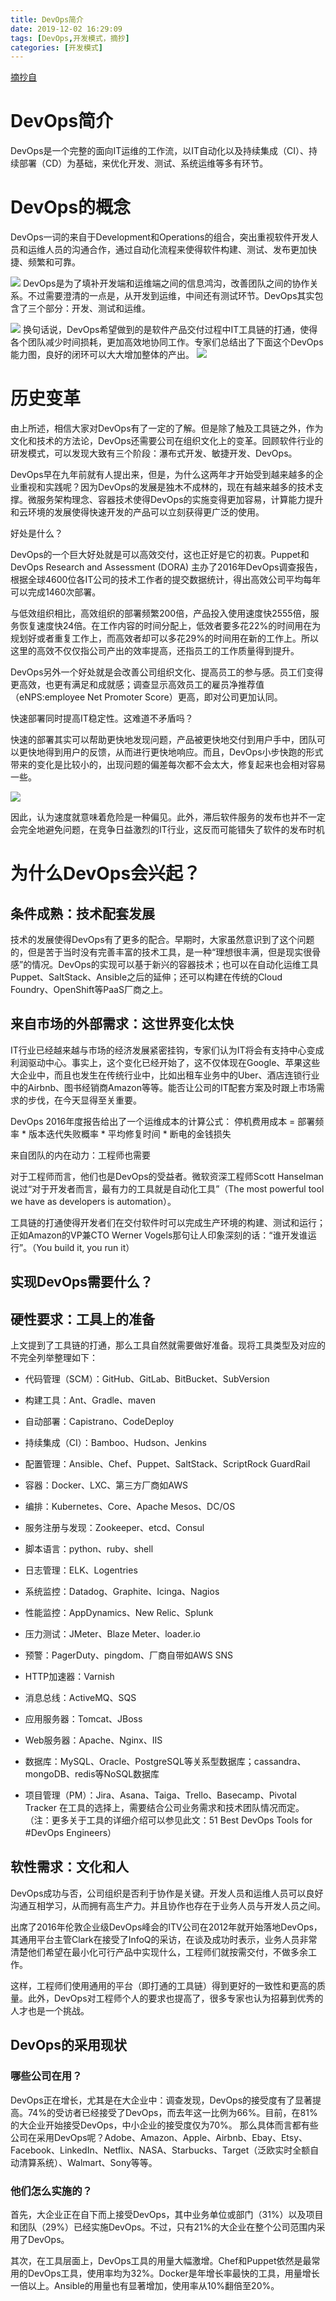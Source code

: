 ```yaml
---
title: DevOps简介
date: 2019-12-02 16:29:09
tags: [DevOps,开发模式，摘抄]
categories: [开发模式]
---
```

[摘抄自](https://www.cnblogs.com/liufei1983/p/7152013.html)
# DevOps简介
DevOps是一个完整的面向IT运维的工作流，以IT自动化以及持续集成（CI）、持续部署（CD）为基础，来优化开发、测试、系统运维等多有环节。

# DevOps的概念 
DevOps一词的来自于Development和Operations的组合，突出重视软件开发人员和运维人员的沟通合作，通过自动化流程来使得软件构建、测试、发布更加快捷、频繁和可靠。
  
![](devops.png)
DevOps是为了填补开发端和运维端之间的信息鸿沟，改善团队之间的协作关系。不过需要澄清的一点是，从开发到运维，中间还有测试环节。DevOps其实包含了三个部分：开发、测试和运维。

![](dev2.png)
换句话说，DevOps希望做到的是软件产品交付过程中IT工具链的打通，使得各个团队减少时间损耗，更加高效地协同工作。专家们总结出了下面这个DevOps能力图，良好的闭环可以大大增加整体的产出。
![](dev3.png)

# 历史变革
由上所述，相信大家对DevOps有了一定的了解。但是除了触及工具链之外，作为文化和技术的方法论，DevOps还需要公司在组织文化上的变革。回顾软件行业的研发模式，可以发现大致有三个阶段：瀑布式开发、敏捷开发、DevOps。

DevOps早在九年前就有人提出来，但是，为什么这两年才开始受到越来越多的企业重视和实践呢？因为DevOps的发展是独木不成林的，现在有越来越多的技术支撑。微服务架构理念、容器技术使得DevOps的实施变得更加容易，计算能力提升和云环境的发展使得快速开发的产品可以立刻获得更广泛的使用。

好处是什么？

DevOps的一个巨大好处就是可以高效交付，这也正好是它的初衷。Puppet和DevOps Research and Assessment (DORA) 主办了2016年DevOps调查报告，根据全球4600位各IT公司的技术工作者的提交数据统计，得出高效公司平均每年可以完成1460次部署。

与低效组织相比，高效组织的部署频繁200倍，产品投入使用速度快2555倍，服务恢复速度快24倍。在工作内容的时间分配上，低效者要多花22%的时间用在为规划好或者重复工作上，而高效者却可以多花29%的时间用在新的工作上。所以这里的高效不仅仅指公司产出的效率提高，还指员工的工作质量得到提升。

DevOps另外一个好处就是会改善公司组织文化、提高员工的参与感。员工们变得更高效，也更有满足和成就感；调查显示高效员工的雇员净推荐值（eNPS:employee Net Promoter Score）更高，即对公司更加认同。

快速部署同时提高IT稳定性。这难道不矛盾吗？

快速的部署其实可以帮助更快地发现问题，产品被更快地交付到用户手中，团队可以更快地得到用户的反馈，从而进行更快地响应。而且，DevOps小步快跑的形式带来的变化是比较小的，出现问题的偏差每次都不会太大，修复起来也会相对容易一些。

![](dev4.png)

因此，认为速度就意味着危险是一种偏见。此外，滞后软件服务的发布也并不一定会完全地避免问题，在竞争日益激烈的IT行业，这反而可能错失了软件的发布时机

# 为什么DevOps会兴起？

## 条件成熟：技术配套发展
   
技术的发展使得DevOps有了更多的配合。早期时，大家虽然意识到了这个问题的，但是苦于当时没有完善丰富的技术工具，是一种“理想很丰满，但是现实很骨感”的情况。DevOps的实现可以基于新兴的容器技术；也可以在自动化运维工具Puppet、SaltStack、Ansible之后的延伸；还可以构建在传统的Cloud Foundry、OpenShift等PaaS厂商之上。

## 来自市场的外部需求：这世界变化太快
   
IT行业已经越来越与市场的经济发展紧密挂钩，专家们认为IT将会有支持中心变成利润驱动中心。事实上，这个变化已经开始了，这不仅体现在Google、苹果这些大企业中，而且也发生在传统行业中，比如出租车业务中的Uber、酒店连锁行业中的Airbnb、图书经销商Amazon等等。能否让公司的IT配套方案及时跟上市场需求的步伐，在今天显得至关重要。

DevOps 2016年度报告给出了一个运维成本的计算公式： 
停机费用成本 = 部署频率 * 版本迭代失败概率 * 平均修复时间 * 断电的金钱损失

来自团队的内在动力：工程师也需要

对于工程师而言，他们也是DevOps的受益者。微软资深工程师Scott Hanselman说过“对于开发者而言，最有力的工具就是自动化工具”（The most powerful tool we have as developers is automation）。

工具链的打通使得开发者们在交付软件时可以完成生产环境的构建、测试和运行；正如Amazon的VP兼CTO Werner Vogels那句让人印象深刻的话：“谁开发谁运行”。（You build it, you run it）

## 实现DevOps需要什么？
   
## 硬性要求：工具上的准备
   
上文提到了工具链的打通，那么工具自然就需要做好准备。现将工具类型及对应的不完全列举整理如下：

* 代码管理（SCM）：GitHub、GitLab、BitBucket、SubVersion

* 构建工具：Ant、Gradle、maven

* 自动部署：Capistrano、CodeDeploy

* 持续集成（CI）：Bamboo、Hudson、Jenkins

* 配置管理：Ansible、Chef、Puppet、SaltStack、ScriptRock GuardRail

* 容器：Docker、LXC、第三方厂商如AWS

* 编排：Kubernetes、Core、Apache Mesos、DC/OS

* 服务注册与发现：Zookeeper、etcd、Consul

* 脚本语言：python、ruby、shell

* 日志管理：ELK、Logentries

* 系统监控：Datadog、Graphite、Icinga、Nagios

* 性能监控：AppDynamics、New Relic、Splunk

* 压力测试：JMeter、Blaze Meter、loader.io

* 预警：PagerDuty、pingdom、厂商自带如AWS SNS

* HTTP加速器：Varnish

* 消息总线：ActiveMQ、SQS

* 应用服务器：Tomcat、JBoss

* Web服务器：Apache、Nginx、IIS

* 数据库：MySQL、Oracle、PostgreSQL等关系型数据库；cassandra、mongoDB、redis等NoSQL数据库

* 项目管理（PM）：Jira、Asana、Taiga、Trello、Basecamp、Pivotal Tracker
在工具的选择上，需要结合公司业务需求和技术团队情况而定。（注：更多关于工具的详细介绍可以参见此文：51 Best DevOps Tools for #DevOps Engineers）

## 软性需求：文化和人
   
DevOps成功与否，公司组织是否利于协作是关键。开发人员和运维人员可以良好沟通互相学习，从而拥有高生产力。并且协作也存在于业务人员与开发人员之间。

出席了2016年伦敦企业级DevOps峰会的ITV公司在2012年就开始落地DevOps，其通用平台主管Clark在接受了InfoQ的采访，在谈及成功时表示，业务人员非常清楚他们希望在最小化可行产品中实现什么，工程师们就按需交付，不做多余工作。

这样，工程师们使用通用的平台（即打通的工具链）得到更好的一致性和更高的质量。此外，DevOps对工程师个人的要求也提高了，很多专家也认为招募到优秀的人才也是一个挑战。

## DevOps的采用现状
   
### 哪些公司在用？
DevOps正在增长，尤其是在大企业中：调查发现，DevOps的接受度有了显著提高。74%的受访者已经接受了DevOps，而去年这一比例为66%。目前，在81%的大企业开始接受DevOps，中小企业的接受度仅为70%。
那么具体而言都有些公司在采用DevOps呢？Adobe、Amazon、Apple、Airbnb、Ebay、Etsy、Facebook、LinkedIn、Netflix、NASA、Starbucks、Target（泛欧实时全额自动清算系统）、Walmart、Sony等等。

### 他们怎么实施的？
    
首先，大企业正在自下而上接受DevOps，其中业务单位或部门（31%）以及项目和团队（29%）已经实施DevOps。不过，只有21%的大企业在整个公司范围内采用了DevOps。 

其次，在工具层面上，DevOps工具的用量大幅激增。Chef和Puppet依然是最常用的DevOps工具，使用率均为32%。Docker是年增长率最快的工具，用量增长一倍以上。Ansible的用量也有显著增加，使用率从10%翻倍至20%。



   


   
   



